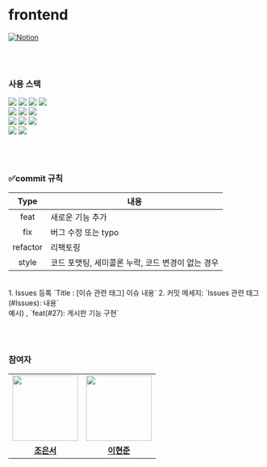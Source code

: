 # frontend

[![Notion](https://img.shields.io/badge/Notion-000000?style=for-the-badge&logo=Notion&logoColor=white)](https://clear-scallop-3be.notion.site/Connection-bee987c2643d4c72a62e626819cd880c)

<br/><br/>

### 사용 스택

<div>
<img src="https://img.shields.io/badge/Next-000000?style=for-the-badge&logo=Next.js&logoColor=white">
<img src="https://img.shields.io/badge/TypeScript-3178C6?style=for-the-badge&logo=typescript&logoColor=white">
<img src="https://img.shields.io/badge/React-61DAFB?style=for-the-badge&logo=react&logoColor=black">
<img src="https://img.shields.io/badge/Storybook-FF4785?style=for-the-badge&logo=storybook&logoColor=white">
</div>
<div>
<img src="https://img.shields.io/badge/React Query-FF4154?style=for-the-badge&logo=reactquery&logoColor=white">
<img src="https://img.shields.io/badge/Recoil-3578E5?style=for-the-badge&logo=Recoil&logoColor=white">
<img src="https://img.shields.io/badge/Emotion-FF69B4?style=for-the-badge&logo=emotion&logoColor=white">

</div>
<div>
<img src="https://img.shields.io/badge/ESlint-4B32C3?style=for-the-badge&logo=eslint&logoColor=white">
<img src="https://img.shields.io/badge/Prettier-F7B93E?style=for-the-badge&logo=prettier&logoColor=white">
<img src="https://img.shields.io/badge/Docker-2496ED?style=for-the-badge&logo=docker&logoColor=white"/>

</div>
<div>
  <img src="https://img.shields.io/badge/github-181717?style=for-the-badge&logo=github&logoColor=white">
  <img src="https://img.shields.io/badge/git-F05032?style=for-the-badge&logo=git&logoColor=white">
</div>

<br/><br/>

### ✅commit 규칙

|   Type   | 내용                                              |
| :------: | ------------------------------------------------- |
|   feat   | 새로운 기능 추가                                  |
|   fix    | 버그 수정 또는 typo                               |
| refactor | 리팩토링                                          |
|  style   | 코드 포맷팅, 세미콜론 누락, 코드 변경이 없는 경우 |

<br />
1. Issues 등록 `Title : [이슈 관련 태그] 이슈 내용`
2. 커밋 메세지: `Issues 관련 태그(#Issues): 내용` <br/> 예시) , `feat(#27): 게시판 기능 구현`

<br/><br/>

### 참여자

<table>
 <tr>    
    <td align="center"><a href="https://github.com/Eunseo-jo"><img src="https://avatars.githubusercontent.com/Eunseo-jo" width="130px;" alt=""></a></td>
    <td align="center"><a href="https://github.com/hyeonjun-L"><img src="https://avatars.githubusercontent.com/hyeonjun-L" width="130px;" alt=""></a></td>
  </tr>
  <tr>
      <td align="center"><a href="https://github.com/Eunseo-jo"><b>조은서</b></a></td>
     <td align="center"><a href="https://github.com/hyeonjun-L"><b>이현준</b></a></td>
  </tr>
</table>
